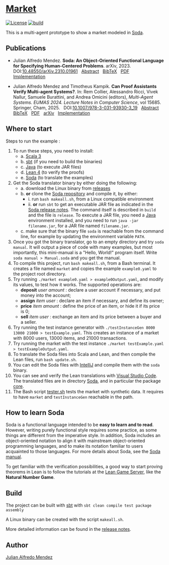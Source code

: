 # [Market](https://julianmendez.github.io/market/)

[![License](https://img.shields.io/badge/License-Apache%202.0-blue.svg)][license]
[![build](https://github.com/julianmendez/market/workflows/Scala%20CI/badge.svg)][build-status]

This is a multi-agent prototype to show a market modeled in [Soda][soda].


## Publications

* <a id="Me2023"></a>
  Julian Alfredo Mendez.
  **Soda: An Object-Oriented Functional Language for Specifying Human-Centered Problems**.
  arXiv, 2023.
  &nbsp; DOI:[10.48550/arXiv.2310.01961][soda-doi]
  &nbsp; [Abstract][soda-abstract]
  &nbsp; [BibTeX][soda-bibtex]
  &nbsp; [PDF][soda-pdf]
  &nbsp; [Implementation][soda-impl]

* <a id="MeKa2025"></a>
  Julian Alfredo Mendez and Timotheus Kampik. **Can Proof Assistants Verify Multi-agent Systems?**. In: Rem Collier,
  Alessandro Ricci, Vivek Nallur, Samuele Burattini, and Andrea Omicini (editors), *Multi-Agent Systems. EUMAS 2024.
  Lecture Notes in Computer Science*, vol 15685. Springer, Cham, 2025.
  &nbsp; DOI:[10.1007/978-3-031-93930-3_19][eumas-2024-doi]
  &nbsp; [Abstract][eumas-2024-abstract]
  &nbsp; [BibTeX][eumas-2024-bibtex]
  &nbsp; [PDF][eumas-2024-pdf]
  &nbsp; [arXiv][eumas-2024-arxiv]
  &nbsp; [Implementation][eumas-2024-impl]


## Where to start

Steps to run the example :

1. To run these steps, you need to install:
    - a. [Scala 3][scala]
    - b. [sbt][sbt] (if you need to build the binaries)
    - c. [Java][java] (to execute JAR files)
    - d. [Lean 4][lean] (to verify the proofs)
    - e. [Soda][soda] (to translate the examples)
2. Get the Soda translator binary by either doing the following:
    - a. download the Linux binary from [releases][soda-releases]
    - b. **or** clone the [Soda repository][soda-repo] and compile it, by either:
        - i. run `bash makeall.sh`, from a Linux compatible environment
        - ii. **or** run `sbt` to get an executable JAR file as indicated in the
          [Soda release notes][soda-release-notes]. The command itself is described in `build`
          and the file is `release`. To execute a JAR file, you need a [Java][java] environment
          installed, and you need to run `java -jar filename.jar`, for a JAR file named
          `filename.jar`.
    - c. make sure that the binary file `soda` is reachable from the command line, for
      example by updating the environment variable `PATH`.
3. Once you got the binary translator, go to an empty directory and try
   `soda manual`. It will output a piece of code with many examples, but most importantly,
   this mini-manual is a "Hello, World!" program itself. Write `soda manual > Manual.soda` and
   you get the manual.
4. To compile this project, run `bash makeall.sh`, from a Bash terminal. It creates a file named
   `market` and copies the example `example0.yaml` to the project root directory.
5. Try running `./market example0.yaml > example0Output.yaml`, and modify its values, to test how it works.
   The supported operations are:
    - **deposit** *user* *amount* : declare a user account if necessary, and put money into the
      account;
    - **assign** *item* *user* : declare an item if necessary, and define its owner;
    - **price** *item* *amount* : define the price of an item, or hide it if its price is 0;
    - **sell** *item* *user* : exchange an item and its price between a buyer and a seller.
6. Try running the test instance generator with `./testInstanceGen 8000 13000 21000 > testExample.yaml`.
   This creates an instance of a market with 8000 users, 13000 items, and 21000 transactions.
7. Try running the market with the test instance `./market testExample.yaml > testExampleOutput.yaml`.
8. To translate the Soda files into Scala and Lean, and then compile the Lean files, run
   `bash update.sh`.
9. You can edit the Soda files with [IntelliJ][intellij] and compile them with the `soda`
   binary.
10. You can see and verify the Lean translations with [Visual Studio Code][vscode]. The
    translated files are in directory [Soda][soda-lean-translation], and in particular the
    package [core][soda-lean-translation-core].
11. The Bash script [tester.sh][tester] tests the market with synthetic data. It requires to
    have `market` and `testInstanceGen` reachable in the path.


## How to learn Soda

Soda is a functional language intended to be **easy to learn and to read**. However, writing
purely functional style requires some practice, as some things are different from the
imperative style. In addition, Soda includes an object-oriented notation to align it with
mainstream object-oriented programming languages, and to make its notation familiar to users
acquainted to those languages. For more details about Soda, see the [Soda manual][soda-manual].

To get familiar with the verification possibilities, a good way to start proving theorems in
Lean is to follow the tutorials at the [Lean Game Server][lean-game-server], like the
**Natural Number Game**.


## Build

The project can be built with [sbt][sbt] with
`sbt clean compile test package assembly`

A Linux binary can be created with the script `makeall.sh`.

More detailed information can be found in the [release notes][release-notes].


## Author

[Julian Alfredo Mendez][author]

[author]: https://julianmendez.github.io

[license]: https://www.apache.org/licenses/LICENSE-2.0.txt

[build-status]: https://github.com/julianmendez/market/actions

[soda-doi]: https://doi.org/10.48550/arXiv.2310.01961

[soda-abstract]: https://arxiv.org/abs/2310.01961

[soda-bibtex]: https://julianmendez.github.io/soda/bibtex-2023.html

[soda-pdf]: https://arxiv.org/pdf/2310.01961

[soda-impl]: https://github.com/julianmendez/soda

[eumas-2024-doi]: https://doi.org/10.1007/978-3-031-93930-3_19

[eumas-2024-abstract]: https://link.springer.com/chapter/10.1007/978-3-031-93930-3_19#Abs1

[eumas-2024-bibtex]: https://julianmendez.github.io/market/bibtex-2025.html

[eumas-2024-pdf]: https://link.springer.com/content/pdf/10.1007/978-3-031-93930-3_19.pdf?pdf=inline%20link

[eumas-2024-arxiv]: https://arxiv.org/abs/2503.06812

[eumas-2024-impl]: https://github.com/julianmendez/market

[soda-manual]: https://soda-lang.readthedocs.io/en/latest/

[soda-release-notes]: https://julianmendez.github.io/soda/RELEASE-NOTES.html

[release-notes]: https://julianmendez.github.io/market/RELEASE-NOTES.html

[soda]: https://julianmendez.github.io/soda/

[soda-repo]: https://github.com/julianmendez/soda

[soda-releases]: https://github.com/julianmendez/soda/releases

[market-repo]: https://github.com/julianmendez/market

[market-releases]: https://github.com/julianmendez/market/releases

[examples-test]: https://github.com/julianmendez/soda/tree/master/examples/src/test/scala/soda/example

[lean-game-server]: https://adam.math.hhu.de

[sbt]: https://www.scala-sbt.org

[scala]: https://scala-lang.org

[java]: https://www.oracle.com/java/technologies/

[lean]: https://lean-lang.org

[sbt]: https://www.scala-sbt.org

[intellij]: https://www.jetbrains.com/idea/

[intellij-conf]: https://github.com/julianmendez/soda/blob/master/translator/src/main/resources/soda/translator/documentation/soda_for_intellij.txt

[vscode]: https://code.visualstudio.com

[soda-lean-translation]: https://github.com/julianmendez/market/tree/master/Soda

[soda-lean-translation-core]: https://github.com/julianmendez/market/tree/master/Soda/se/umu/cs/soda/prototype/example/market/core

[tester]: https://github.com/julianmendez/market/tree/development/measurement/src/main/bash/tester.sh


